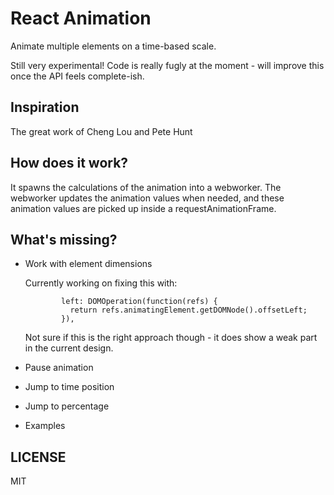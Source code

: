 React Animation
===
Animate multiple elements on a time-based scale.

Still very experimental! Code is really fugly at the moment - will improve this once the API feels complete-ish.

Inspiration
---
The great work of Cheng Lou and Pete Hunt

How does it work?
---
It spawns the calculations of the animation into a webworker. The webworker updates the animation values when needed, and these animation values are picked up inside a requestAnimationFrame. 

What's missing?
---
- Work with element dimensions

  Currently working on fixing this with:
  ```
          left: DOMOperation(function(refs) {
            return refs.animatingElement.getDOMNode().offsetLeft;
          }),
  ```
  Not sure if this is the right approach though - it does show a weak part in the current design.

- Pause animation
- Jump to time position
- Jump to percentage
- Examples

LICENSE
---
MIT